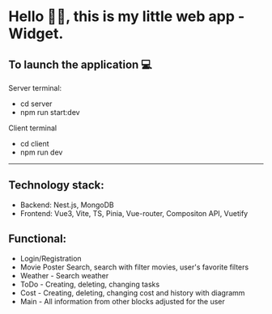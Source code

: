Hello 🙋‍♂️, this is my little web app - Widget.
======
## To launch the application 💻

Server terminal:
* cd server
* npm run start:dev

Client terminal
* cd client
* npm run dev

---
Technology stack:
---
* Backend: Nest.js, MongoDB
* Frontend: Vue3, Vite, TS, Pinia, Vue-router, Compositon API, Vuetify

## Functional:
* Login/Registration
* Movie Poster Search, search with filter movies, user's favorite filters
* Weather - Search weather
* ToDo - Creating, deleting, changing tasks
* Cost - Creating, deleting, changing cost and history with diagramm
* Main - All information from other blocks adjusted for the user






